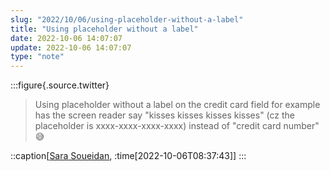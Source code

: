 ```yaml
---
slug: "2022/10/06/using-placeholder-without-a-label"
title: "Using placeholder without a label"
date: 2022-10-06 14:07:07
update: 2022-10-06 14:07:07
type: "note"
---
```


:::figure{.source.twitter}
> Using placeholder without a label on the credit card field for example has the screen reader say "kisses kisses kisses kisses" (cz the placeholder is xxxx-xxxx-xxxx-xxxx) instead of "credit card number" 😅

::caption[[Sara Soueidan](https://twitter.com/SaraSoueidan/status/1577941158491201537), :time[2022-10-06T08:37:43]]
:::
